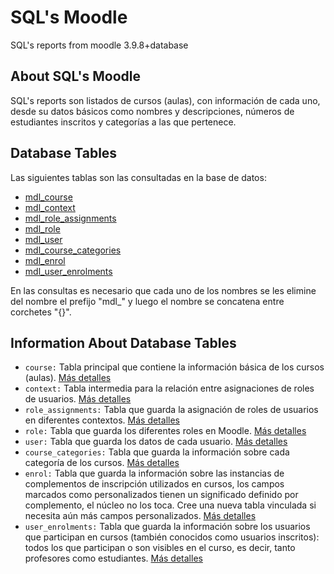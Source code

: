 # SQL's Moodle
SQL's reports from moodle 3.9.8+database

## About SQL's Moodle

SQL's reports son listados de cursos (aulas), con información de cada uno, desde su datos básicos como nombres y descripciones, números de estudiantes inscritos y categorías a las que pertenece.

## Database Tables

Las siguientes tablas son las consultadas en la base de datos:

- [mdl_course](#information-about-database-tables)
- [mdl_context](#information-about-database-tables)
- [mdl_role_assignments](#information-about-database-tables)
- [mdl_role](#information-about-database-tables)
- [mdl_user](#information-about-database-tables)
- [mdl_course_categories](#information-about-database-tables)
- [mdl_enrol](#information-about-database-tables)
- [mdl_user_enrolments](#information-about-database-tables)

En las consultas es necesario que cada uno de los nombres se les elimine del nombre el prefijo "mdl_" y luego el nombre se concatena entre corchetes "{}".

## Information About Database Tables

- `course:` Tabla principal que contiene la información básica de los cursos (aulas).
[Más detalles](https://moodleschema.zoola.io/tables/course.html)
- `context:` Tabla intermedia para la relación entre asignaciones de roles de usuarios.
[Más detalles](https://moodleschema.zoola.io/tables/context.html)
- `role_assignments:` Tabla que guarda la asignación de roles de usuarios en diferentes contextos.
[Más detalles](https://moodleschema.zoola.io/tables/role_assignments.html)
- `role:` Tabla que guarda los diferentes roles en Moodle.
[Más detalles](https://moodleschema.zoola.io/tables/role.html)
- `user:` Tabla que guarda los datos de cada usuario.
[Más detalles](https://moodleschema.zoola.io/tables/user.html)
- `course_categories:` Tabla que guarda la información sobre cada categoría de los cursos.
[Más detalles](https://moodleschema.zoola.io/tables/course_categories.html)
- `enrol:` Tabla que guarda la información sobre las instancias de complementos de inscripción utilizados en cursos, los campos marcados como personalizados tienen un significado definido por complemento, el núcleo no los toca. Cree una nueva tabla vinculada si necesita aún más campos personalizados.
[Más detalles](https://moodleschema.zoola.io/tables/enrol.html)
- `user_enrolments:` Tabla que guarda la información sobre los usuarios que participan en cursos (también conocidos como usuarios inscritos): todos los que participan o son visibles en el curso, es decir, tanto profesores como estudiantes.
[Más detalles](https://moodleschema.zoola.io/tables/user_enrolments.html)

